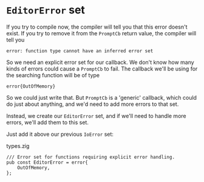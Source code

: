 # `EditorError` set

If you try to compile now, the compiler will tell you that this error doesn't
exist. If you try to remove it from the `PromptCb` return value, the compiler
will tell you

    error: function type cannot have an inferred error set

So we need an explicit error set for our callback. We don't know how many kinds
of errors could cause a `PromptCb` to fail. The callback we'll be using for the
searching function will be of type

    error{OutOfMemory}

So we could just write that. But `PromptCb` is a 'generic' callback, which
could do just about anything, and we'd need to add more errors to that set.

Instead, we create our `EditorError` set, and if we'll need to handle more
errors, we'll add them to this set.

Just add it above our previous `IoError` set:

<div class="code-title">types.zig</div>

```zig
/// Error set for functions requiring explicit error handling.
pub const EditorError = error{
    OutOfMemory,
};
```
